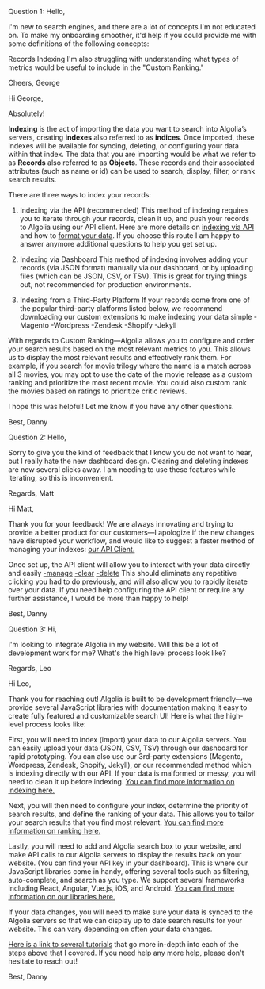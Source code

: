 Question 1: Hello,

I'm new to search engines, and there are a lot of concepts I'm not educated on. To make my onboarding smoother, it'd help if you could provide me with some definitions of the following concepts:

Records
Indexing
I'm also struggling with understanding what types of metrics would be useful to include in the "Custom Ranking."

Cheers, George


Hi George,

Absolutely!

**Indexing** is the act of importing the data you want to search into Algolia’s servers, creating **indexes** also referred to as **indices**. Once imported, these indexes will be available for syncing, deleting, or configuring your data within that index. 
The data that you are importing would be what we refer to as **Records** also referred to as **Objects**. These records and their associated attributes (such as name or id) can be used to search, display, filter, or rank search results. 

There are three ways to index your records:

1) Indexing via the API (recommended)
This method of indexing requires you to iterate through your records, clean it up, and push your records to Algolia using our API client. Here are more details on [indexing via API](https://www.algolia.com/doc/guides/indexing/indexing-overview/#indexing-via-the-api) and how to [format your data](https://www.algolia.com/doc/guides/indexing/structuring-your-data/). If you choose this route I am happy to answer anymore additional questions to help you get set up.

2) Indexing via Dashboard
This method of indexing involves adding your records (via JSON format) manually via our dashboard, or by uploading files (which can be JSON, CSV, or TSV). This is great for trying things out, not recommended for production environments.

3) Indexing from a Third-Party Platform
If your records come from one of the popular third-party platforms listed below, we recommend downloading our custom extensions to make indexing your data simple
-Magento
-Wordpress
-Zendesk
-Shopify
-Jekyll

With regards to Custom Ranking—Algolia allows you to configure and order your search results based on the most relevant metrics to you. This allows us to display the most relevant results and effectively rank them. For example, if you search for movie trilogy where the name is a match across all 3 movies, you may opt to use the date of the movie release as a custom ranking and prioritize the most recent movie. You could also custom rank the movies based on ratings to prioritize critic reviews. 

I hope this was helpful! Let me know if you have any other questions. 

Best,
Danny





Question 2: Hello,

Sorry to give you the kind of feedback that I know you do not want to hear, but I really hate the new dashboard design. Clearing and deleting indexes are now several clicks away. I am needing to use these features while iterating, so this is inconvenient.

Regards, Matt

Hi Matt,

Thank you for your feedback! We are always innovating and trying to provide a better product for our customers—I apologize if the new changes have disrupted your workflow, and would like to suggest a faster method of managing your indexes: [our API Client.](https://www.algolia.com/doc/api-client/php/getting-started/)

Once set up, the API client will allow you to interact with your data directly and easily 
[-manage](https://www.algolia.com/doc/api-client/manage-indices/)
[-clear](https://www.algolia.com/doc/api-reference/api-methods/clear-index/)
[-delete](https://www.algolia.com/doc/api-reference/api-methods/delete-index/)
This should eliminate any repetitive clicking you had to do previously, and will also allow you to rapidly iterate over your data. If you need help configuring the API client or require any further assistance, I would be more than happy to help!

Best,
Danny




Question 3: Hi,

I'm looking to integrate Algolia in my website. Will this be a lot of development work for me? What's the high level process look like?

Regards, Leo



Hi Leo,

Thank you for reaching out! Algolia is built to be development friendly—we provide several JavaScript libraries with documentation making it easy to create fully featured and customizable search UI! Here is what the high-level process looks like:

First, you will need to index (import) your data to our Algolia servers. You can easily upload your data (JSON, CSV, TSV) through our dashboard for rapid prototyping.
You can also use our 3rd-party extensions (Magento, Wordpress, Zendesk, Shopify, Jekyll), or our recommended method which is indexing directly with our API. If your data is malformed or messy, you will need to clean it up before indexing. [You can find more information on indexing here.](https://www.algolia.com/doc/guides/indexing/indexing-overview/)

Next, you will then need to configure your index, determine the priority of search results, and define the ranking of your data. This allows you to tailor your search results that you find most relevant. [You can find more information on ranking here.](https://www.algolia.com/doc/guides/ranking/ranking-formula/)

Lastly, you will need to add and Algolia search box to your website, and make API calls to our Algolia servers to display the results back on your website. (You can find your API key in your dashboard). This is where our JavaScript libraries come in handy, offering several tools such as filtering, auto-complete, and search as you type. We support several frameworks including React, Angular, Vue.js, iOS, and Android. [You can find more information on our libraries here.](https://www.algolia.com/doc/guides/search-ui/search-libraries/)

If your data changes, you will need to make sure your data is synced to the Algolia servers so that we can display up to date search results for your website. This can vary depending on often your data changes.

[Here is a link to several tutorials](https://www.algolia.com/doc/tutorials/) that go more in-depth into each of the steps above that I covered. If you need help any more help, please don't hesitate to reach out!

Best,
Danny
